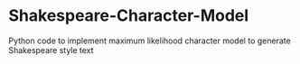 # Shakespeare-Character-Model
Python code to implement maximum likelihood character model to generate Shakespeare style text
